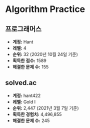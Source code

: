 # Algorithm Practice

## 프로그래머스

- **계정:** Hant
- **레벨:** 4
- **순위:** 32 (2020년 10월 24일 기준)
- **획득한 점수:** 1589
- **해결한 문제 수:** 155

## solved.ac

- **계정:** hant422
- **레벨:** Gold I
- **순위:** 2,447 (2021년 3월 7일 기준)
- **획득한 경험치:** 4,496,855
- **해결한 문제 수:** 245
